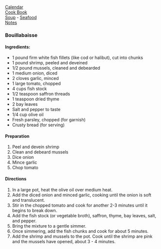 [Calendar](https://github.com/vmsmith/EDT/blob/master/calendar.md)   
[Cook Book](https://github.com/vmsmith/CookBook/blob/master/README.md)   
[Soup](https://github.com/vmsmith/CookBook/blob/master/soups.md) - [Seafood](https://github.com/vmsmith/CookBook/blob/master/fish_shellfish.md)   
[Notes](https://github.com/vmsmith/CookBook/blob/master/notes.md)   

### Bouillabaisse   

#### Ingredients:
- 1 pound firm white fish fillets (like cod or halibut), cut into chunks     
- 1 pound shrimp, peeled and deveined     
- 1/2 pound mussels, cleaned and debearded     
- 1 medium onion, diced     
- 2 cloves garlic, minced     
- 1 large tomato, chopped     
- 4 cups fish stock     
- 1/2 teaspoon saffron threads     
- 1 teaspoon dried thyme     
- 2 bay leaves     
- Salt and pepper to taste     
- 1/4 cup olive oil    
- Fresh parsley, chopped (for garnish)    
- Crusty bread (for serving)     

#### Preparation    
1. Peel and devein shrimp
2. Clean and debeard mussels
3. Dice onion
4. Mince garlic
5. Chop tomato   


#### Directions  
1. In a large pot, heat the olive oil over medium heat.
2. Add the diced onion and minced garlic, cooking until the onion is soft and translucent.
3. Stir in the chopped tomato and cook for another 2-3 minutes until it begins to break down.
4. Add the fish stock (or vegetable broth), saffron, thyme, bay leaves, salt, and pepper.
5. Bring the mixture to a gentle simmer.
6. Once simmering, add the fish chunks and cook for about 5 minutes.
7. Add the shrimp and mussels to the pot. Cook until the shrimp are pink and the mussels have opened, about 3 - 4 minutes.   
